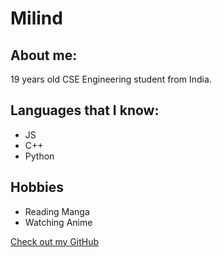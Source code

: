 
# Milind

## About me:
19 years old CSE Engineering student from India.  

## Languages that I know:

- JS
- C++
- Python

## Hobbies
- Reading Manga
- Watching Anime

[Check out my GitHub](https://github.com/milind712000)